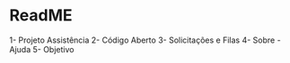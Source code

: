 # ReadME

1- Projeto Assistência
2- Código Aberto
3- Solicitações e Filas
4- Sobre - Ajuda
5- Objetivo
